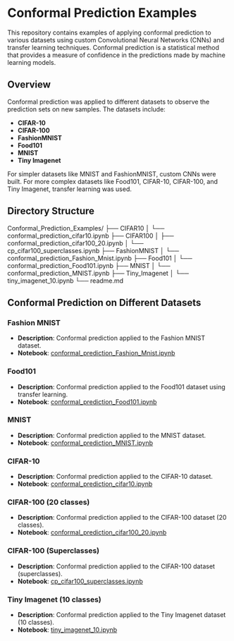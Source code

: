 # Conformal Prediction Examples

This repository contains examples of applying conformal prediction to various datasets using custom Convolutional Neural Networks (CNNs) and transfer learning techniques. Conformal prediction is a statistical method that provides a measure of confidence in the predictions made by machine learning models.

## Overview

Conformal prediction was applied to different datasets to observe the prediction sets on new samples. The datasets include:

- **CIFAR-10**
- **CIFAR-100**
- **FashionMNIST**
- **Food101**
- **MNIST**
- **Tiny Imagenet**

For simpler datasets like MNIST and FashionMNIST, custom CNNs were built. For more complex datasets like Food101, CIFAR-10, CIFAR-100, and Tiny Imagenet, transfer learning was used.

## Directory Structure

Conformal_Prediction_Examples/
├── CIFAR10
│ └── conformal_prediction_cifar10.ipynb
├── CIFAR100
│ ├── conformal_prediction_cifar100_20.ipynb
│ └── cp_cifar100_superclasses.ipynb
├── FashionMNIST
│ └── conformal_prediction_Fashion_Mnist.ipynb
├── Food101
│ └── conformal_prediction_Food101.ipynb
├── MNIST
│ └── conformal_prediction_MNIST.ipynb
├── Tiny_Imagenet
│ └── tiny_imagenet_10.ipynb
└── readme.md

## Conformal Prediction on Different Datasets

### Fashion MNIST
- **Description**: Conformal prediction applied to the Fashion MNIST dataset.
- **Notebook**: [conformal_prediction_Fashion_Mnist.ipynb](https://github.com/Aadharsh1/ML-Deep-Learning/blob/main/Conformal_Prediction__Examples/FashionMNIST/conformal_prediction_Fashion_Mnist.ipynb)

### Food101
- **Description**: Conformal prediction applied to the Food101 dataset using transfer learning.
- **Notebook**: [conformal_prediction_Food101.ipynb](https://github.com/Aadharsh1/ML-Deep-Learning/blob/main/Conformal_Prediction__Examples/Food101/conformal_prediction_Food101.ipynb)

### MNIST
- **Description**: Conformal prediction applied to the MNIST dataset.
- **Notebook**: [conformal_prediction_MNIST.ipynb](https://github.com/Aadharsh1/ML-Deep-Learning/blob/main/Conformal_Prediction__Examples/MNIST/conformal_prediction_MNIST.ipynb)

### CIFAR-10
- **Description**: Conformal prediction applied to the CIFAR-10 dataset.
- **Notebook**: [conformal_prediction_cifar10.ipynb](https://github.com/Aadharsh1/ML-Deep-Learning/blob/main/Conformal_Prediction__Examples/CIFAR10/conformal_prediction_cifar10.ipynb)

### CIFAR-100 (20 classes)
- **Description**: Conformal prediction applied to the CIFAR-100 dataset (20 classes).
- **Notebook**: [conformal_prediction_cifar100_20.ipynb](https://github.com/Aadharsh1/ML-Deep-Learning/blob/main/Conformal_Prediction__Examples/CIFAR100/conformal_prediction_cifar100_20%20.ipynb)

### CIFAR-100 (Superclasses)
- **Description**: Conformal prediction applied to the CIFAR-100 dataset (superclasses).
- **Notebook**: [cp_cifar100_superclasses.ipynb](https://github.com/Aadharsh1/ML-Deep-Learning/blob/main/Conformal_Prediction__Examples/CIFAR100/cp_cifar100_superclasses%20.ipynb)

### Tiny Imagenet (10 classes)
- **Description**: Conformal prediction applied to the Tiny Imagenet dataset (10 classes).
- **Notebook**: [tiny_imagenet_10.ipynb](https://github.com/Aadharsh1/ML-Deep-Learning/blob/main/Conformal_Prediction__Examples/Tiny_Imagenet/tiny_imagenet_10.ipynb)
